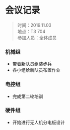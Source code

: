 # 会议记录

> 时间：2019.11.03  
> 地点：T3 704  
> 参加人员：全体成员

### 机械组
- 带着新队员组装步兵
- 各小组给新队员布置作业

### 电控组
- 完成第二轮培训

### 硬件组
- 开始进行无人机分电板设计